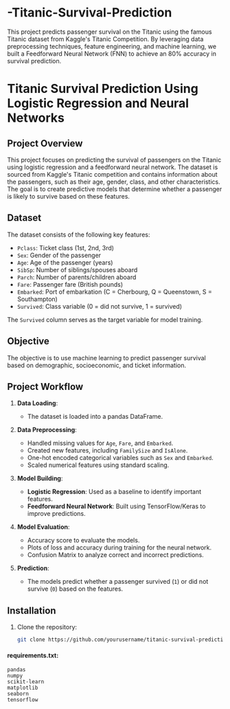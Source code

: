 # -Titanic-Survival-Prediction
This project predicts passenger survival on the Titanic using the famous Titanic dataset from Kaggle's Titanic Competition. By leveraging data preprocessing techniques, feature engineering, and machine learning, we built a Feedforward Neural Network (FNN) to achieve an 80% accuracy in survival prediction.

# Titanic Survival Prediction Using Logistic Regression and Neural Networks

## Project Overview
This project focuses on predicting the survival of passengers on the Titanic using logistic regression and a feedforward neural network. The dataset is sourced from Kaggle's Titanic competition and contains information about the passengers, such as their age, gender, class, and other characteristics. The goal is to create predictive models that determine whether a passenger is likely to survive based on these features.

## Dataset
The dataset consists of the following key features:

- `Pclass`: Ticket class (1st, 2nd, 3rd)
- `Sex`: Gender of the passenger
- `Age`: Age of the passenger (years)
- `SibSp`: Number of siblings/spouses aboard
- `Parch`: Number of parents/children aboard
- `Fare`: Passenger fare (British pounds)
- `Embarked`: Port of embarkation (C = Cherbourg, Q = Queenstown, S = Southampton)
- `Survived`: Class variable (0 = did not survive, 1 = survived)

The `Survived` column serves as the target variable for model training.

## Objective
The objective is to use machine learning to predict passenger survival based on demographic, socioeconomic, and ticket information.

## Project Workflow

1. **Data Loading**: 
   - The dataset is loaded into a pandas DataFrame.
   
2. **Data Preprocessing**:
   - Handled missing values for `Age`, `Fare`, and `Embarked`.
   - Created new features, including `FamilySize` and `IsAlone`.
   - One-hot encoded categorical variables such as `Sex` and `Embarked`.
   - Scaled numerical features using standard scaling.

3. **Model Building**:
   - **Logistic Regression**: Used as a baseline to identify important features.
   - **Feedforward Neural Network**: Built using TensorFlow/Keras to improve predictions.
   
4. **Model Evaluation**:
   - Accuracy score to evaluate the models.
   - Plots of loss and accuracy during training for the neural network.
   - Confusion Matrix to analyze correct and incorrect predictions.

5. **Prediction**: 
   - The models predict whether a passenger survived (`1`) or did not survive (`0`) based on the features.

## Installation

1. Clone the repository:
   ```bash
   git clone https://github.com/yourusername/titanic-survival-prediction.git


#### **requirements.txt:**
```plaintext
pandas
numpy
scikit-learn
matplotlib
seaborn
tensorflow

